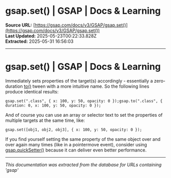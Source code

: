 # gsap.set() | GSAP | Docs & Learning

**Source URL:** [https://gsap.com/docs/v3/GSAP/gsap.set()](https://gsap.com/docs/v3/GSAP/gsap.set())  
**Last Updated:** 2025-05-23T00:22:33.828Z  
**Extracted:** 2025-05-31 16:56:03

---

# gsap.set() | GSAP | Docs & Learning

Immediately sets properties of the target(s) accordingly - essentially a zero-duration [to()](https://gsap.com/docs/v3/GSAP/gsap.to\(\)) tween with a more intuitive name. So the following lines produce identical results:

```
gsap.set(".class", { x: 100, y: 50, opacity: 0 });gsap.to(".class", { duration: 0, x: 100, y: 50, opacity: 0 });
```

And of course you can use an array or selector text to set the properties of multiple targets at the same time, like:

```
gsap.set([obj1, obj2, obj3], { x: 100, y: 50, opacity: 0 });
```

If you find yourself setting the same property of the same object over and over again many times (like in a pointermove event), consider using [gsap.quickSetter()](https://gsap.com/docs/v3/GSAP/gsap.quickSetter\(\)) because it can deliver even better performance.

---

*This documentation was extracted from the database for URLs containing 'gsap'*

